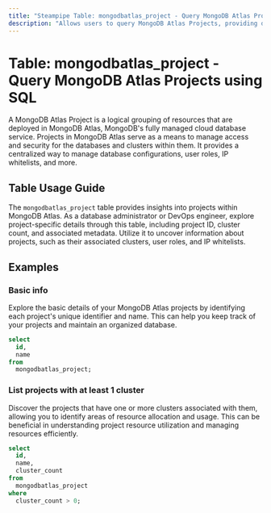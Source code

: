 ```yaml
---
title: "Steampipe Table: mongodbatlas_project - Query MongoDB Atlas Projects using SQL"
description: "Allows users to query MongoDB Atlas Projects, providing detailed information about each project's configuration, status, and associated resources."
---
```


# Table: mongodbatlas_project - Query MongoDB Atlas Projects using SQL

A MongoDB Atlas Project is a logical grouping of resources that are deployed in MongoDB Atlas, MongoDB's fully managed cloud database service. Projects in MongoDB Atlas serve as a means to manage access and security for the databases and clusters within them. It provides a centralized way to manage database configurations, user roles, IP whitelists, and more.

## Table Usage Guide

The `mongodbatlas_project` table provides insights into projects within MongoDB Atlas. As a database administrator or DevOps engineer, explore project-specific details through this table, including project ID, cluster count, and associated metadata. Utilize it to uncover information about projects, such as their associated clusters, user roles, and IP whitelists.

## Examples

### Basic info
Explore the basic details of your MongoDB Atlas projects by identifying each project's unique identifier and name. This can help you keep track of your projects and maintain an organized database.

```sql
select
  id,
  name
from
  mongodbatlas_project;
```

### List projects with at least 1 cluster
Discover the projects that have one or more clusters associated with them, allowing you to identify areas of resource allocation and usage. This can be beneficial in understanding project resource utilization and managing resources efficiently.

```sql
select
  id,
  name,
  cluster_count
from
  mongodbatlas_project
where
  cluster_count > 0;
```